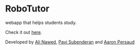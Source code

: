 # RoboTutor
<p>webapp that helps students study.</p>
Check it out <a href="http://robotutor.me">here</a>.
<p>Developed by <a href="https://github.com/Ali-Nawed">Ali Nawed</a>, <a href="https://github.com/pavitheran">Pavi Subenderan</a> and <a href="http://aaronpersaud.com">Aaron Persaud</a></p>
